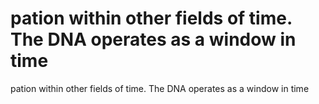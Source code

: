 # pation within other fields of time. The DNA operates as a window in time

pation within other fields of time. The DNA operates as a window in time